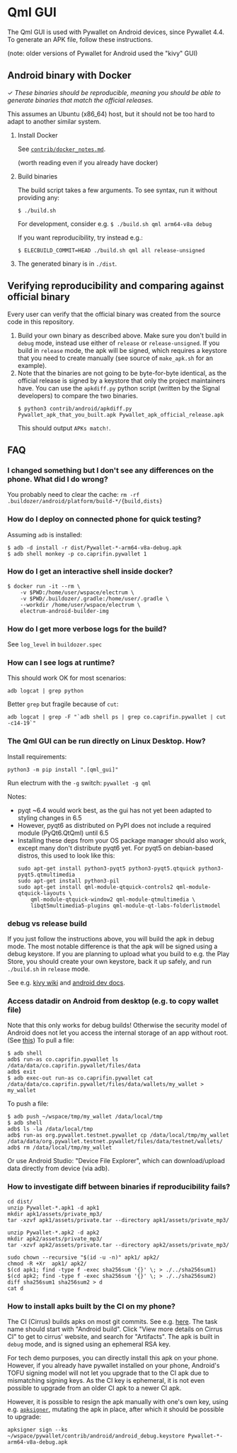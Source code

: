 # Qml GUI

The Qml GUI is used with Pywallet on Android devices, since Pywallet 4.4.
To generate an APK file, follow these instructions.

(note: older versions of Pywallet for Android used the "kivy" GUI)

## Android binary with Docker

✓ _These binaries should be reproducible, meaning you should be able to generate
   binaries that match the official releases._

This assumes an Ubuntu (x86_64) host, but it should not be too hard to adapt to another
similar system.

1. Install Docker

    See [`contrib/docker_notes.md`](../docker_notes.md).

    (worth reading even if you already have docker)

2. Build binaries

    The build script takes a few arguments. To see syntax, run it without providing any:
    ```
    $ ./build.sh
    ```
    For development, consider e.g. `$ ./build.sh qml arm64-v8a debug`

    If you want reproducibility, try instead e.g.:
    ```
    $ ELECBUILD_COMMIT=HEAD ./build.sh qml all release-unsigned
    ```

3. The generated binary is in `./dist`.


## Verifying reproducibility and comparing against official binary

Every user can verify that the official binary was created from the source code in this
repository.

1. Build your own binary as described above.
   Make sure you don't build in `debug` mode,
   instead use either of `release` or `release-unsigned`.
   If you build in `release` mode, the apk will be signed, which requires a keystore
   that you need to create manually (see source of `make_apk.sh` for an example).
2. Note that the binaries are not going to be byte-for-byte identical, as the official
   release is signed by a keystore that only the project maintainers have.
   You can use the `apkdiff.py` python script (written by the Signal developers) to compare
   the two binaries.
    ```
    $ python3 contrib/android/apkdiff.py Pywallet_apk_that_you_built.apk Pywallet_apk_official_release.apk
    ```
   This should output `APKs match!`.


## FAQ

### I changed something but I don't see any differences on the phone. What did I do wrong?
You probably need to clear the cache: `rm -rf .buildozer/android/platform/build-*/{build,dists}`


### How do I deploy on connected phone for quick testing?
Assuming `adb` is installed:
```
$ adb -d install -r dist/Pywallet-*-arm64-v8a-debug.apk
$ adb shell monkey -p co.caprifin.pywallet 1
```


### How do I get an interactive shell inside docker?
```
$ docker run -it --rm \
    -v $PWD:/home/user/wspace/electrum \
    -v $PWD/.buildozer/.gradle:/home/user/.gradle \
    --workdir /home/user/wspace/electrum \
    electrum-android-builder-img
```


### How do I get more verbose logs for the build?
See `log_level` in `buildozer.spec`


### How can I see logs at runtime?
This should work OK for most scenarios:
```
adb logcat | grep python
```
Better `grep` but fragile because of `cut`:
```
adb logcat | grep -F "`adb shell ps | grep co.caprifin.pywallet | cut -c14-19`"
```


### The Qml GUI can be run directly on Linux Desktop. How?
Install requirements:
```
python3 -m pip install ".[qml_gui]"
```

Run electrum with the `-g` switch: `pywallet -g qml`

Notes:

- pyqt ~6.4 would work best, as the gui has not yet been adapted to styling changes in 6.5
- However, pyqt6 as distributed on PyPI does not include a required module (PyQt6.QtQml) until 6.5
- Installing these deps from your OS package manager should also work,
  except many don't distribute pyqt6 yet.
  For pyqt5 on debian-based distros, this used to look like this:
  ```
  sudo apt-get install python3-pyqt5 python3-pyqt5.qtquick python3-pyqt5.qtmultimedia
  sudo apt-get install python3-pil
  sudo apt-get install qml-module-qtquick-controls2 qml-module-qtquick-layouts \
      qml-module-qtquick-window2 qml-module-qtmultimedia \
      libqt5multimedia5-plugins qml-module-qt-labs-folderlistmodel
  ```


### debug vs release build
If you just follow the instructions above, you will build the apk
in debug mode. The most notable difference is that the apk will be
signed using a debug keystore. If you are planning to upload
what you build to e.g. the Play Store, you should create your own
keystore, back it up safely, and run `./build.sh` in `release` mode.

See e.g. [kivy wiki](https://github.com/kivy/kivy/wiki/Creating-a-Release-APK)
and [android dev docs](https://developer.android.com/studio/build/building-cmdline#sign_cmdline).

### Access datadir on Android from desktop (e.g. to copy wallet file)
Note that this only works for debug builds! Otherwise the security model
of Android does not let you access the internal storage of an app without root.
(See [this](https://stackoverflow.com/q/9017073))
To pull a file:
```
$ adb shell
adb$ run-as co.caprifin.pywallet ls /data/data/co.caprifin.pywallet/files/data
adb$ exit
$ adb exec-out run-as co.caprifin.pywallet cat /data/data/co.caprifin.pywallet/files/data/wallets/my_wallet > my_wallet
```
To push a file:
```
$ adb push ~/wspace/tmp/my_wallet /data/local/tmp
$ adb shell
adb$ ls -la /data/local/tmp
adb$ run-as org.pywallet.testnet.pywallet cp /data/local/tmp/my_wallet /data/data/org.pywallet.testnet.pywallet/files/data/testnet/wallets/
adb$ rm /data/local/tmp/my_wallet
```

Or use Android Studio: "Device File Explorer", which can download/upload data directly from device (via adb).

### How to investigate diff between binaries if reproducibility fails?
```
cd dist/
unzip Pywallet-*.apk1 -d apk1
mkdir apk1/assets/private_mp3/
tar -xzvf apk1/assets/private.tar --directory apk1/assets/private_mp3/

unzip Pywallet-*.apk2 -d apk2
mkdir apk2/assets/private_mp3/
tar -xzvf apk2/assets/private.tar --directory apk2/assets/private_mp3/

sudo chown --recursive "$(id -u -n)" apk1/ apk2/
chmod -R +Xr  apk1/ apk2/
$(cd apk1; find -type f -exec sha256sum '{}' \; > ./../sha256sum1)
$(cd apk2; find -type f -exec sha256sum '{}' \; > ./../sha256sum2)
diff sha256sum1 sha256sum2 > d
cat d
```

### How to install apks built by the CI on my phone?

The CI (Cirrus) builds apks on most git commits.
See e.g. [here](https://github.com/spesmilo/electrum/runs/9272252577).
The task name should start with "Android build".
Click "View more details on Cirrus CI" to get to cirrus' website, and search for "Artifacts".
The apk is built in `debug` mode, and is signed using an ephemeral RSA key.

For tech demo purposes, you can directly install this apk on your phone.
However, if you already have pywallet installed on your phone, Android's TOFU signing model
will not let you upgrade that to the CI apk due to mismatching signing keys. As the CI key
is ephemeral, it is not even possible to upgrade from an older CI apk to a newer CI apk.

However, it is possible to resign the apk manually with one's own key, using
e.g. [`apksigner`](https://developer.android.com/studio/command-line/apksigner),
mutating the apk in place, after which it should be possible to upgrade:
```
apksigner sign --ks ~/wspace/pywallet/contrib/android/android_debug.keystore Pywallet-*-arm64-v8a-debug.apk
```
